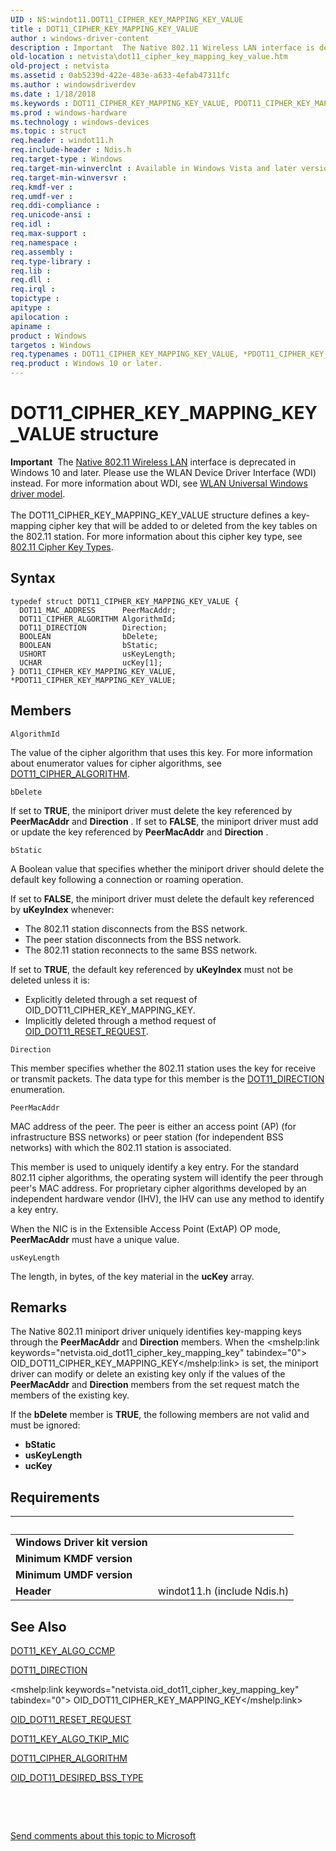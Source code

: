 ```yaml
---
UID : NS:windot11.DOT11_CIPHER_KEY_MAPPING_KEY_VALUE
title : DOT11_CIPHER_KEY_MAPPING_KEY_VALUE
author : windows-driver-content
description : Important  The Native 802.11 Wireless LAN interface is deprecated in Windows 10 and later.
old-location : netvista\dot11_cipher_key_mapping_key_value.htm
old-project : netvista
ms.assetid : 0ab5239d-422e-483e-a633-4efab47311fc
ms.author : windowsdriverdev
ms.date : 1/18/2018
ms.keywords : DOT11_CIPHER_KEY_MAPPING_KEY_VALUE, PDOT11_CIPHER_KEY_MAPPING_KEY_VALUE, *PDOT11_CIPHER_KEY_MAPPING_KEY_VALUE, windot11/DOT11_CIPHER_KEY_MAPPING_KEY_VALUE, Native_802.11_data_types_3be84a7b-4b5b-49d1-8611-3217962483fe.xml, PDOT11_CIPHER_KEY_MAPPING_KEY_VALUE structure pointer [Network Drivers Starting with Windows Vista], DOT11_CIPHER_KEY_MAPPING_KEY_VALUE structure [Network Drivers Starting with Windows Vista], netvista.dot11_cipher_key_mapping_key_value, windot11/PDOT11_CIPHER_KEY_MAPPING_KEY_VALUE
ms.prod : windows-hardware
ms.technology : windows-devices
ms.topic : struct
req.header : windot11.h
req.include-header : Ndis.h
req.target-type : Windows
req.target-min-winverclnt : Available in Windows Vista and later versions of the Windows operating   systems.
req.target-min-winversvr : 
req.kmdf-ver : 
req.umdf-ver : 
req.ddi-compliance : 
req.unicode-ansi : 
req.idl : 
req.max-support : 
req.namespace : 
req.assembly : 
req.type-library : 
req.lib : 
req.dll : 
req.irql : 
topictype : 
apitype : 
apilocation : 
apiname : 
product : Windows
targetos : Windows
req.typenames : DOT11_CIPHER_KEY_MAPPING_KEY_VALUE, *PDOT11_CIPHER_KEY_MAPPING_KEY_VALUE
req.product : Windows 10 or later.
---
```


# DOT11_CIPHER_KEY_MAPPING_KEY_VALUE structure
<div class="alert"><b>Important</b>  The <a href="https://msdn.microsoft.com/library/windows/hardware/ff560689">Native 802.11 Wireless LAN</a> interface is deprecated in Windows 10 and later. Please use the WLAN Device Driver Interface (WDI) instead. For more information about WDI, see <a href="https://msdn.microsoft.com/6EF92E34-7BC9-465E-B05D-2BCB29165A18">WLAN Universal Windows driver model</a>.</div><div> </div>The DOT11_CIPHER_KEY_MAPPING_KEY_VALUE structure defines a key-mapping cipher key that will be added
  to or deleted from the key tables on the 802.11 station. For more information about this cipher key type,
  see 
  <a href="https://msdn.microsoft.com/1de1a420-e2ec-4716-8a03-73c9278eb33b">802.11 Cipher Key Types</a>.

## Syntax
````
typedef struct DOT11_CIPHER_KEY_MAPPING_KEY_VALUE {
  DOT11_MAC_ADDRESS      PeerMacAddr;
  DOT11_CIPHER_ALGORITHM AlgorithmId;
  DOT11_DIRECTION        Direction;
  BOOLEAN                bDelete;
  BOOLEAN                bStatic;
  USHORT                 usKeyLength;
  UCHAR                  ucKey[1];
} DOT11_CIPHER_KEY_MAPPING_KEY_VALUE, *PDOT11_CIPHER_KEY_MAPPING_KEY_VALUE;
````

## Members


`AlgorithmId`

The value of the cipher algorithm that uses this key. For more information about enumerator values
     for cipher algorithms, see 
     <a href="..\wlantypes\ne-wlantypes-_dot11_cipher_algorithm.md">DOT11_CIPHER_ALGORITHM</a>.

`bDelete`

If set to <b>TRUE</b>, the miniport driver must delete the key referenced by 
     <b>PeerMacAddr</b> and 
     <b>Direction</b> . If set to <b>FALSE</b>, the miniport driver must add or update the key referenced by 
     <b>PeerMacAddr</b> and 
     <b>Direction</b> .

`bStatic`

A Boolean value that specifies whether the miniport driver should delete the default key following
     a connection or roaming operation.
     

If set to <b>FALSE</b>, the miniport driver must delete the default key referenced by 
     <b>uKeyIndex</b> whenever:
<ul>
<li>
The 802.11 station disconnects from the BSS network.

</li>
<li>
The peer station disconnects from the BSS network.

</li>
<li>
The 802.11 station reconnects to the same BSS network.

</li>
</ul>If set to <b>TRUE</b>, the default key referenced by 
     <b>uKeyIndex</b> must not be deleted unless it is:
<ul>
<li>
Explicitly deleted through a set request of 
       <mshelp:link keywords="netvista.oid_dot11_cipher_key_mapping_key" tabindex="0">
       OID_DOT11_CIPHER_KEY_MAPPING_KEY</mshelp:link>.

</li>
<li>
Implicitly deleted through a method request of 
       <a href="https://msdn.microsoft.com/library/windows/hardware/ff569409">OID_DOT11_RESET_REQUEST</a>.

</li>
</ul>

`Direction`

This member specifies whether the 802.11 station uses the key for receive or transmit packets. The
     data type for this member is the 
     <a href="..\windot11\ne-windot11-dot11_direction.md">DOT11_DIRECTION</a> enumeration.

`PeerMacAddr`

MAC address of the peer. The peer is either an access point (AP) (for infrastructure BSS networks)
     or peer station (for independent BSS networks) with which the 802.11 station is associated.
     

This member is used to uniquely identify a key entry. For the standard 802.11 cipher algorithms, the
     operating system will identify the peer through peer's MAC address. For proprietary cipher algorithms
     developed by an independent hardware vendor (IHV), the IHV can use any method to identify a key
     entry.

When the NIC is in the Extensible Access Point (ExtAP) OP mode, 
     <b>PeerMacAddr</b> must have a unique value.

`usKeyLength`

The length, in bytes, of the key material in the 
     <b>ucKey</b> array.

## Remarks
The Native 802.11 miniport driver uniquely identifies key-mapping keys through the 
    <b>PeerMacAddr</b> and 
    <b>Direction</b> members. When the 
    <mshelp:link keywords="netvista.oid_dot11_cipher_key_mapping_key" tabindex="0">
    OID_DOT11_CIPHER_KEY_MAPPING_KEY</mshelp:link> is set, the miniport driver can modify or delete an existing key
    only if the values of the 
    <b>PeerMacAddr</b> and 
    <b>Direction</b> members from the set request match the members of the existing key.

If the 
    <b>bDelete</b> member is <b>TRUE</b>, the following members are not valid and must be ignored:
<ul>
<li>
<b>bStatic</b>

</li>
<li>
<b>usKeyLength</b>

</li>
<li>
<b>ucKey</b>

</li>
</ul>

## Requirements
| &nbsp; | &nbsp; |
| ---- |:---- |
| **Windows Driver kit version** |  |
| **Minimum KMDF version** |  |
| **Minimum UMDF version** |  |
| **Header** | windot11.h (include Ndis.h) |

## See Also

<a href="..\windot11\ns-windot11-dot11_key_algo_ccmp.md">DOT11_KEY_ALGO_CCMP</a>

<a href="..\windot11\ne-windot11-dot11_direction.md">DOT11_DIRECTION</a>

<mshelp:link keywords="netvista.oid_dot11_cipher_key_mapping_key" tabindex="0">
   OID_DOT11_CIPHER_KEY_MAPPING_KEY</mshelp:link>

<a href="https://msdn.microsoft.com/library/windows/hardware/ff569409">OID_DOT11_RESET_REQUEST</a>

<a href="..\windot11\ns-windot11-dot11_key_algo_tkip_mic.md">DOT11_KEY_ALGO_TKIP_MIC</a>

<a href="..\wlantypes\ne-wlantypes-_dot11_cipher_algorithm.md">DOT11_CIPHER_ALGORITHM</a>

<a href="https://docs.microsoft.com/en-us/windows-hardware/drivers/network/oid-dot11-desired-bss-type">OID_DOT11_DESIRED_BSS_TYPE</a>

 

 

<a href="mailto:wsddocfb@microsoft.com?subject=Documentation%20feedback [netvista\netvista]:%20DOT11_CIPHER_KEY_MAPPING_KEY_VALUE structure%20 RELEASE:%20(1/18/2018)&amp;body=%0A%0APRIVACY STATEMENT%0A%0AWe use your feedback to improve the documentation. We don't use your email address for any other purpose, and we'll remove your email address from our system after the issue that you're reporting is fixed. While we're working to fix this issue, we might send you an email message to ask for more info. Later, we might also send you an email message to let you know that we've addressed your feedback.%0A%0AFor more info about Microsoft's privacy policy, see http://privacy.microsoft.com/en-us/default.aspx." title="Send comments about this topic to Microsoft">Send comments about this topic to Microsoft</a>